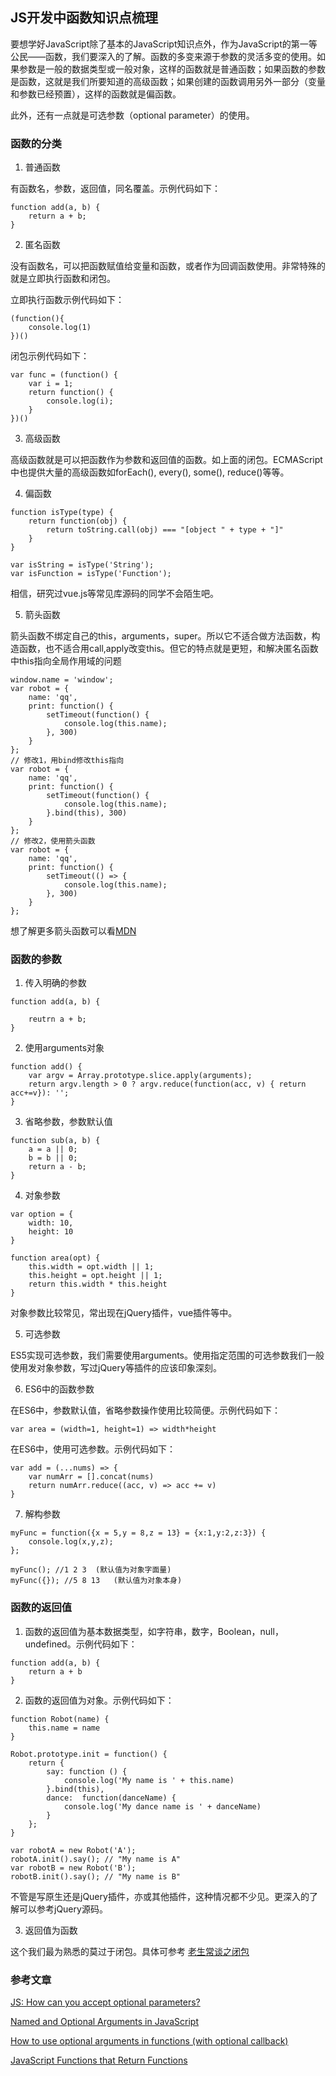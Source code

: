 ## JS开发中函数知识点梳理

要想学好JavaScript除了基本的JavaScript知识点外，作为JavaScript的第一等公民——函数，我们要深入的了解。函数的多变来源于参数的灵活多变的使用。如果参数是一般的数据类型或一般对象，这样的函数就是普通函数；如果函数的参数是函数，这就是我们所要知道的高级函数；如果创建的函数调用另外一部分（变量和参数已经预置），这样的函数就是偏函数。

此外，还有一点就是可选参数（optional parameter）的使用。

### 函数的分类

1. 普通函数

有函数名，参数，返回值，同名覆盖。示例代码如下：

```
function add(a, b) {
    return a + b;
}
```

2. 匿名函数

没有函数名，可以把函数赋值给变量和函数，或者作为回调函数使用。非常特殊的就是立即执行函数和闭包。

立即执行函数示例代码如下：

```
(function(){
    console.log(1)
})()
```

闭包示例代码如下：

```
var func = (function() {
    var i = 1;
    return function() {
        console.log(i);
    }
})()
```

3. 高级函数

高级函数就是可以把函数作为参数和返回值的函数。如上面的闭包。ECMAScript中也提供大量的高级函数如forEach(), every(), some(), reduce()等等。

4. 偏函数

```
function isType(type) {
    return function(obj) {
        return toString.call(obj) === "[object " + type + "]"
    }
}

var isString = isType('String');
var isFunction = isType('Function');
```

相信，研究过vue.js等常见库源码的同学不会陌生吧。

5. 箭头函数

箭头函数不绑定自己的this，arguments，super。所以它不适合做方法函数，构造函数，也不适合用call,apply改变this。但它的特点就是更短，和解决匿名函数中this指向全局作用域的问题

```
window.name = 'window';
var robot = {
    name: 'qq',
    print: function() {
        setTimeout(function() {
            console.log(this.name);
        }, 300)
    } 
};
// 修改1，用bind修改this指向
var robot = {
    name: 'qq',
    print: function() {
        setTimeout(function() {
            console.log(this.name);
        }.bind(this), 300)
    } 
};
// 修改2，使用箭头函数
var robot = {
    name: 'qq',
    print: function() {
        setTimeout(() => {
            console.log(this.name);
        }, 300)
    } 
};
```

想了解更多箭头函数可以看[MDN](https://developer.mozilla.org/zh-CN/docs/Web/JavaScript/Reference/Functions/Arrow_functions)

### 函数的参数

1. 传入明确的参数
```
function add(a, b) {

    reutrn a + b;
}
```

2. 使用arguments对象

```
function add() {
    var argv = Array.prototype.slice.apply(arguments);
    return argv.length > 0 ? argv.reduce(function(acc, v) { return acc+=v}): '';
}
```

3. 省略参数，参数默认值

```
function sub(a, b) {
    a = a || 0;
    b = b || 0;
    return a - b;
}
```

4. 对象参数

```
var option = {
    width: 10,
    height: 10
}

function area(opt) {
    this.width = opt.width || 1;
    this.height = opt.height || 1;
    return this.width * this.height
}
```

对象参数比较常见，常出现在jQuery插件，vue插件等中。

5. 可选参数

ES5实现可选参数，我们需要使用arguments。使用指定范围的可选参数我们一般使用发对象参数，写过jQuery等插件的应该印象深刻。

6. ES6中的函数参数

在ES6中，参数默认值，省略参数操作使用比较简便。示例代码如下：

```
var area = (width=1, height=1) => width*height
```

在ES6中，使用可选参数。示例代码如下：

```
var add = (...nums) => {
    var numArr = [].concat(nums)
    return numArr.reduce((acc, v) => acc += v)
}
```

7. 解构参数

```
myFunc = function({x = 5,y = 8,z = 13} = {x:1,y:2,z:3}) {
    console.log(x,y,z);
};

myFunc(); //1 2 3  (默认值为对象字面量)
myFunc({}); //5 8 13   (默认值为对象本身)
```

### 函数的返回值

1. 函数的返回值为基本数据类型，如字符串，数字，Boolean，null，undefined。示例代码如下：

```
function add(a, b) {
    return a + b
}
```

2. 函数的返回值为对象。示例代码如下：

```
function Robot(name) {
    this.name = name
}

Robot.prototype.init = function() {
    return {
        say: function () {
            console.log('My name is ' + this.name)
        }.bind(this),
        dance:  function(danceName) {
            console.log('My dance name is ' + danceName)
        }
    };
}

var robotA = new Robot('A');
robotA.init().say(); // "My name is A"
var robotB = new Robot('B');
robotB.init().say(); // "My name is B"
```

不管是写原生还是jQuery插件，亦或其他插件，这种情况都不少见。更深入的了解可以参考jQuery源码。

3. 返回值为函数

这个我们最为熟悉的莫过于闭包。具体可参考
[老生常谈之闭包](https://github.com/lvzhenbang/article/blob/master/js/closure.md)

### 参考文章

[JS: How can you accept optional parameters?](http://lucybain.com/blog/2015/js-optional-parameters/)

[Named and Optional Arguments in JavaScript](https://medium.com/dailyjs/named-and-optional-arguments-in-javascript-using-es6-destructuring-292a683d5b4e)

[How to use optional arguments in functions (with optional callback)](http://www.jstips.co/en/javascript/use-optional-arguments/)

[JavaScript Functions that Return Functions](https://davidwalsh.name/javascript-functions)